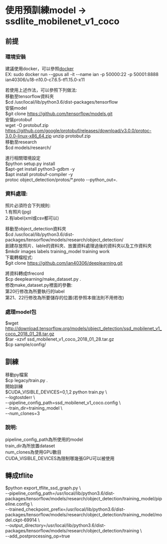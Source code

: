 # 使用預訓練model -> ssdlite_mobilenet_v1_coco
## 前提
### 環境安裝
建議使用docker，可以參照<a href="https://github.com/ian40306/docker">docker</a>  
EX: sudo docker run --gpus all -it --name ian -p 50000:22 -p 50001:8888 ian40306/u18-n10.0-c7.6.5-tf1.15.0-x11  
  
若使用上述作法，可以參照下列做法:  
移動至tensorflow資料夾  
$cd /usr/local/lib/python3.6/dist-packages/tensorflow  
安裝model  
$git clone https://github.com/tensorflow/models.git  
安裝protobuf  
wget -O protobuf.zip https://github.com/google/protobuf/releases/download/v3.0.0/protoc-3.0.0-linux-x86_64.zip unzip protobuf.zip  
移動至research  
$cd models/research/  
  
進行相關環境設定  
$python setup.py install  
$apt-get install python3-gdbm -y  
$apt install protobuf-compiler -y  
protoc object_detection/protos/*.proto --python_out=.  

### 資料處理:  
照片必須符合下列規則:  
1.有照片(jpg)  
2.有label(xml或csv都可以)  
  
移動至object_detection資料夾  
$cd /usr/local/lib/python3.6/dist-packages/tensorflow/models/research/object_detection/  
創建存放照片、lable的資料夾、放置資料處理過後的資料夾以及工作資料夾
$mkdir images labels training_model training work  
下載轉檔程式:  
$git clone https://github.com/ian40306/deeplearning.git  
  
將資料轉成tfrecord  
$cp deeplearning/make_dataset.py .  
修改make_dataset.py裡面的參數:  
第20行修改為所要執行的label  
第21、22行修改為所要儲存的位置(若參照本做法則不用修改)  
### 處理model包
$wget http://download.tensorflow.org/models/object_detection/ssd_mobilenet_v1_coco_2018_01_28.tar.gz  
$tar -xzvf ssd_mobilenet_v1_coco_2018_01_28.tar.gz  
$cp sample/config/
## 訓練
移動py檔案  
$cp legacy/train.py .  
開始訓練  
$CUDA_VISIBLE_DEVICES=0,1,2 python train.py \\  
  --logtostderr \\  
  --pipeline_config_path=ssd_mobilenet_v1_coco.config \\  
  --train_dir=training_model \\  
  --num_clones=3
### 說明:
pipeline_config_path為所使用的model  
train_dir為所放置dataset  
num_clones為使用GPU數目  
CUDA_VISIBLE_DEVICES為限制哪幾張GPU可以被使用  
## 轉成tflite
$python export_tflite_ssd_graph.py \\  
--pipeline_config_path=/usr/local/lib/python3.6/dist-packages/tensorflow/models/research/object_detection/training_model/pipeline.config \\  
--trained_checkpoint_prefix=/usr/local/lib/python3.6/dist-packages/tensorflow/models/research/object_detection/training_model/model.ckpt-69914 \\  
--output_directory=/usr/local/lib/python3.6/dist-packages/tensorflow/models/research/object_detection/training \\  
--add_postprocessing_op=true  
